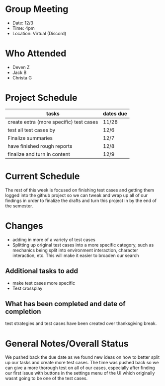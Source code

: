 # Group Meeting

* Date: 12/3
* Time: 4pm
* Location: Virtual (Discord)

# Who Attended

* Deven Z
* Jack B
* Christa G

# Project Schedule
|tasks | dates due|
|------|----------|
|create extra (more specific) test cases | 11/28| 
|test all test cases by| 12/6 |
|Finalize summaries| 12/7 |
|have finished rough reports | 12/8 |
|finalize and turn in content| 12/9|



# Current Schedule

The rest of this week is focused on finishing test cases and getting them logged into the github project so we can tweak and wrap up all of our findings in order to finalize the drafts and turn this project in by the end of the semester. 

# Changes

* adding in more of a variety of test cases
* Splitting up original test cases into a more specific category, such as mechanics being split into environment interaction, character interaction, etc. This will make it easier to broaden our search

## Additional tasks to add

* make test cases more specific 
* Test crossplay

## What has been completed and date of completion

test strategies and test cases have been created over thanksgiving break.

# General Notes/Overall Status

We pushed back the due date as we found new ideas on how to better split up our tasks and create more test cases. The time was pushed back so we can give a more thorough test on all of our cases, especially after finding our first issue with buttons in the settings menu of the UI which originally wasnt going to be one of the test cases. 

